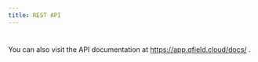 ```yaml
---
title: REST API
---
```

#
You can also visit the API documentation at https://app.qfield.cloud/docs/ .

<div id="swagger-ui" style="background-color:white;"></div>

<script>
window.onload = function() {
  const ui = SwaggerUIBundle({
    url: "https://app.qfield.cloud/swagger.yaml",
    dom_id: '#swagger-ui',
    presets: [
      SwaggerUIBundle.presets.apis,
      SwaggerUIStandalonePreset
    ]
  })

  window.ui = ui
}
</script>
